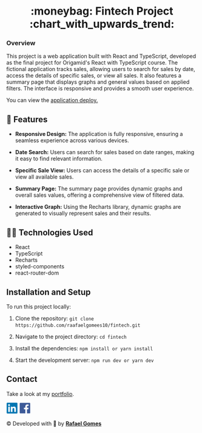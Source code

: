 <h1 align="center"> :moneybag: Fintech Project :chart_with_upwards_trend:</h1>

### Overview

This project is a web application built with React and TypeScript, developed as the final project for Origamid's React with TypeScript course. The fictional application tracks sales, allowing users to search for sales by date, access the details of specific sales, or view all sales. It also features a summary page that displays graphs and general values based on applied filters. The interface is responsive and provides a smooth user experience.

You can view the [application deploy.](https://fintech-rafael.vercel.app/)

## :memo: Features

- **Responsive Design:** The application is fully responsive, ensuring a seamless experience across various devices.

- **Date Search:** Users can search for sales based on date ranges, making it easy to find relevant information.

- **Specific Sale View:** Users can access the details of a specific sale or view all available sales.

- **Summary Page:** The summary page provides dynamic graphs and overall sales values, offering a comprehensive view of filtered data.

- **Interactive Graph:** Using the Recharts library, dynamic graphs are generated to visually represent sales and their results.

## :technologist: Technologies Used

- React
- TypeScript
- Recharts
- styled-components
- react-router-dom

## Installation and Setup

To run this project locally:

1. Clone the repository:
   `git clone https://github.com/raafaelgomees10/fintech.git`

2. Navigate to the project directory:
   `cd fintech`

3. Install the dependencies:
   `npm install or yarn install`

4. Start the development server:
   `npm run dev or yarn dev`

## Contact

Take a look at my [portfolio](https://rafaelgomes.netlify.app?utm_source=github&utm_medium=readme_project&utm_campaign=fintech).

<a href="https://www.linkedin.com/in/dev-rafael-gomes/"><img src="https://raw.githubusercontent.com/devicons/devicon/master/icons/linkedin/linkedin-original.svg" width="30" height="30" alt="Rafael-linkedin"></a>
<a href="https://www.facebook.com/rafael.gomes.961pl/"><img src="https://raw.githubusercontent.com/devicons/devicon/master/icons/facebook/facebook-original.svg" width="30" height="30" alt="Rafael-facebook"></a>

:copyright: Developed with 💜 by **[Rafael Gomes](https://rafaelgomes.netlify.app?utm_source=github&utm_medium=readme_project&utm_campaign=fintech)**
